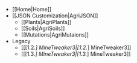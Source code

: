 - [[Home|Home]]
- [[JSON Customization|AgriJSON]]
  - [[Plants|AgriPlants]]
  - [[Soils|AgriSoils]]
  - [[Mutations|AgriMutaions]]
- Legacy
  - [[[1.2.*] MineTweaker3|[1.2.*] MineTweaker3]]
  - [[[1.3.*] MineTweaker3|[1.3.*] MineTweaker3]]
